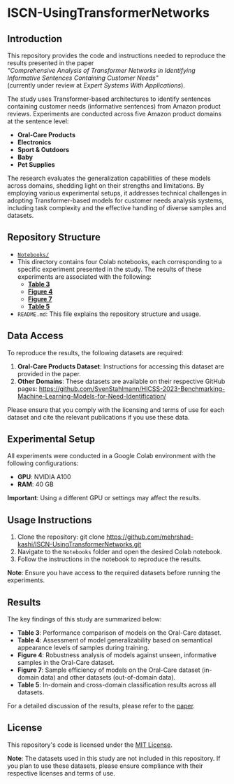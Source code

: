 # ISCN-UsingTransformerNetworks

## Introduction

This repository provides the code and instructions needed to reproduce the results presented in the paper  
*"Comprehensive Analysis of Transformer Networks in Identifying Informative Sentences Containing Customer Needs"*  
(currently under review at *Expert Systems With Applications*).

The study uses Transformer-based architectures to identify sentences containing customer needs (informative sentences) from Amazon product reviews. Experiments are conducted across five Amazon product domains at the sentence level:  
- **Oral-Care Products**  
- **Electronics**  
- **Sport & Outdoors**  
- **Baby**  
- **Pet Supplies**  

The research evaluates the generalization capabilities of these models across domains, shedding light on their strengths and limitations. By employing various experimental setups, it addresses technical challenges in adopting Transformer-based models for customer needs analysis systems, including task complexity and the effective handling of diverse samples and datasets.


## Repository Structure
-  [`Notebooks/`](https://github.com/mehrshad-kashi/ISCN-UsingTransformerNetworks/tree/main/Notebooks)  
  - This directory contains four Colab notebooks, each corresponding to a specific experiment presented in the study. The results of these experiments are associated with the following:
    - [**Table 3**](https://github.com/mehrshad-kashi/ISCN-UsingTransformerNetworks/tree/main/Notebooks/Table3.ipynb)   
    - [**Figure 4**](https://github.com/mehrshad-kashi/ISCN-UsingTransformerNetworks/tree/main/Notebooks/Figure4.ipynb)  
    - [**Figure 7**](https://github.com/mehrshad-kashi/ISCN-UsingTransformerNetworks/tree/main/Notebooks/Figure7.ipynb)  
    - [**Table 5**](https://github.com/mehrshad-kashi/ISCN-UsingTransformerNetworks/tree/main/Notebooks/Table5.ipynb)   
- `README.md`: This file explains the repository structure and usage.

## Data Access
To reproduce the results, the following datasets are required:

1. **Oral-Care Products Dataset**: Instructions for accessing this dataset are provided in the paper.
2. **Other Domains**: These datasets are available on their respective GitHub pages:
https://github.com/SvenStahlmann/HICSS-2023-Benchmarking-Machine-Learning-Models-for-Need-Identification/

Please ensure that you comply with the licensing and terms of use for each dataset and cite the relevant publications if you use these data.

## Experimental Setup
All experiments were conducted in a Google Colab environment with the following configurations:
- **GPU**: NVIDIA A100
- **RAM**: 40 GB
  
**Important**: Using a different GPU or settings may affect the results.

## Usage Instructions
1. Clone the repository:
   git clone https://github.com/mehrshad-kashi/ISCN-UsingTransformerNetworks.git
3. Navigate to the `Notebooks` folder and open the desired Colab notebook.
4. Follow the instructions in the notebook to reproduce the results.

**Note**: Ensure you have access to the required datasets before running the experiments.

## Results
The key findings of this study are summarized below:
- **Table 3**: Performance comparison of models on the Oral-Care dataset.
- **Table 4**: Assessment of model generalizability based on semantical appearance levels of samples during training.
- **Figure 4**: Robustness analysis of models against unseen, informative samples in the Oral-Care dataset.
- **Figure 7**: Sample efficiency of models on the Oral-Care dataset (in-domain data) and other datasets (out-of-domain data).
- **Table 5**: In-domain and cross-domain classification results across all datasets.

For a detailed discussion of the results, please refer to the [paper](#).

## License
This repository's code is licensed under the [MIT License](LICENSE). 

**Note**: The datasets used in this study are not included in this repository. If you plan to use these datasets, please ensure compliance with their respective licenses and terms of use.  
